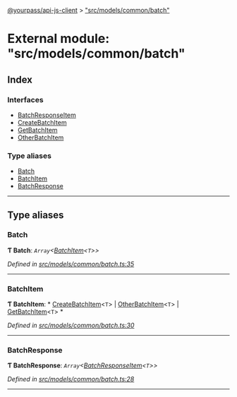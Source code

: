 [@yourpass/api-js-client](../README.md) > ["src/models/common/batch"](../modules/_src_models_common_batch_.md)

# External module: "src/models/common/batch"

## Index

### Interfaces

* [BatchResponseItem](../interfaces/_src_models_common_batch_.batchresponseitem.md)
* [CreateBatchItem](../interfaces/_src_models_common_batch_.createbatchitem.md)
* [GetBatchItem](../interfaces/_src_models_common_batch_.getbatchitem.md)
* [OtherBatchItem](../interfaces/_src_models_common_batch_.otherbatchitem.md)

### Type aliases

* [Batch](_src_models_common_batch_.md#batch)
* [BatchItem](_src_models_common_batch_.md#batchitem)
* [BatchResponse](_src_models_common_batch_.md#batchresponse)

---

## Type aliases

<a id="batch"></a>

###  Batch

**Ƭ Batch**: *`Array`<[BatchItem](_src_models_common_batch_.md#batchitem)<`T`>>*

*Defined in [src/models/common/batch.ts:35](https://github.com/yourpass/yourpass-api-js-client/blob/b65bebe/src/models/common/batch.ts#L35)*

___
<a id="batchitem"></a>

###  BatchItem

**Ƭ BatchItem**: * [CreateBatchItem](../interfaces/_src_models_common_batch_.createbatchitem.md)<`T`> &#124; [OtherBatchItem](../interfaces/_src_models_common_batch_.otherbatchitem.md)<`T`> &#124; [GetBatchItem](../interfaces/_src_models_common_batch_.getbatchitem.md)<`T`>
*

*Defined in [src/models/common/batch.ts:30](https://github.com/yourpass/yourpass-api-js-client/blob/b65bebe/src/models/common/batch.ts#L30)*

___
<a id="batchresponse"></a>

###  BatchResponse

**Ƭ BatchResponse**: *`Array`<[BatchResponseItem](../interfaces/_src_models_common_batch_.batchresponseitem.md)<`T`>>*

*Defined in [src/models/common/batch.ts:28](https://github.com/yourpass/yourpass-api-js-client/blob/b65bebe/src/models/common/batch.ts#L28)*

___

